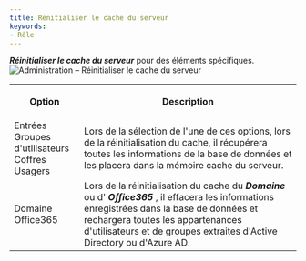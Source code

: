 ```yaml
---
title: Rénitialiser le cache du serveur
keywords:
- Rôle
---
```

***Réinitialiser le cache du serveur*** pour des éléments spécifiques.  
![Administration – Réinitialiser le cache du serveur](/img/fr/server/ServerOp8039.png) 

<table>
	<tr>
		<th>

Option 
		</th>
		<th>
Description 
		</th>
	</tr>
	<tr>
		<td>
Entrées  
Groupes d&apos;utilisateurs  
Coffres  
Usagers  
		</td>
		<td>
Lors de la sélection de l&apos;une de ces options, lors de la réinitialisation du cache, il récupérera toutes les informations de la base de données et les placera dans la mémoire cache du serveur. 
		</td>
	</tr>
	<tr>
		<td>
Domaine  
Office365  
		</td>
		<td>
Lors de la réinitialisation du cache du ***Domaine*** ou d&apos; ***Office365*** , il effacera les informations enregistrées dans la base de données et rechargera toutes les appartenances d&apos;utilisateurs et de groupes extraites d&apos;Active Directory ou d&apos;Azure AD. 
		</td>
	</tr>
</table>


